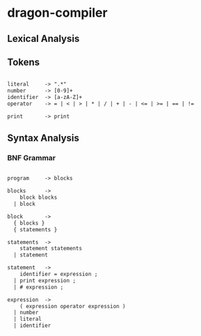 # dragon-compiler

## Lexical Analysis

## Tokens

```txt

literal     -> ".*"
number      -> [0-9]+
identifier  -> [a-zA-Z]+
operator    -> = | < | > | * | / | + | - | <= | >= | == | !=

print       -> print
```

## Syntax Analysis

### BNF Grammar

```txt

program     -> blocks

blocks      ->
    block blocks
  | block

block       ->
  { blocks }
  { statements }

statements  ->
    statement statements
  | statement

statement   ->
    identifier = expression ;
  | print expression ;
  | # expression ;

expression  ->
    ( expression operator expression )
  | number
  | literal
  | identifier

```
